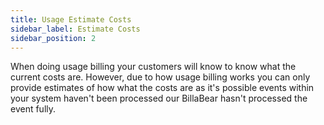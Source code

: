 ```yaml
---
title: Usage Estimate Costs
sidebar_label: Estimate Costs
sidebar_position: 2
---
```

When doing usage billing your customers will know to know what the current costs are. However, due to how usage billing works you can only provide estimates of how what the costs are as it's possible events within your system haven't been processed our BillaBear hasn't processed the event fully.